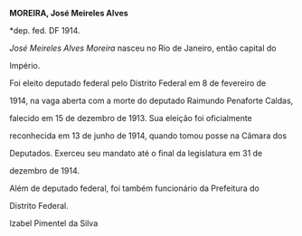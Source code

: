 **MOREIRA, José Meireles Alves**



\*dep. fed. DF 1914.



*José Meireles Alves Moreira* nasceu no Rio de Janeiro, então capital do

Império.



Foi eleito deputado federal pelo Distrito Federal em 8 de fevereiro de

1914, na vaga aberta com a morte do deputado Raimundo Penaforte Caldas,

falecido em 15 de dezembro de 1913. Sua eleição foi oficialmente

reconhecida em 13 de junho de 1914, quando tomou posse na Câmara dos

Deputados. Exerceu seu mandato até o final da legislatura em 31 de

dezembro de 1914.



Além de deputado federal, foi também funcionário da Prefeitura do

Distrito Federal.



Izabel Pimentel da Silva



